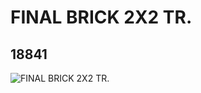 # FINAL BRICK 2X2 TR.
## 18841
![FINAL BRICK 2X2 TR.](https://lc-www-live-s.legocdn.com/media/bricks/5/2/6093059.jpg)